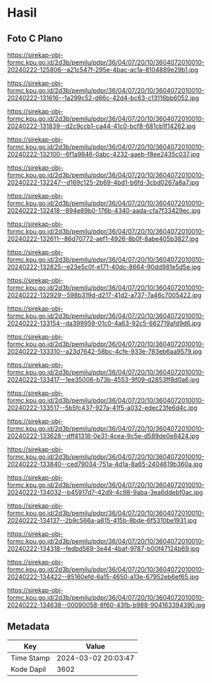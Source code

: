 # Hasil

## Foto C Plano

https://sirekap-obj-formc.kpu.go.id/2d3b/pemilu/pdpr/36/04/07/20/10/3604072010010-20240222-125806--a21c547f-295e-4bac-ac1a-8104889e29b1.jpg

https://sirekap-obj-formc.kpu.go.id/2d3b/pemilu/pdpr/36/04/07/20/10/3604072010010-20240222-131616--1a299c52-d66c-42d4-bc63-c13116bb6052.jpg

https://sirekap-obj-formc.kpu.go.id/2d3b/pemilu/pdpr/36/04/07/20/10/3604072010010-20240222-131839--d2c9ccb1-ca44-41c0-bcf8-681cb1f14262.jpg

https://sirekap-obj-formc.kpu.go.id/2d3b/pemilu/pdpr/36/04/07/20/10/3604072010010-20240222-132100--6f1a9846-0abc-4232-aaeb-f8ee2435c037.jpg

https://sirekap-obj-formc.kpu.go.id/2d3b/pemilu/pdpr/36/04/07/20/10/3604072010010-20240222-132247--d169c125-2b69-4bd1-b6fd-3cbd0267a8a7.jpg

https://sirekap-obj-formc.kpu.go.id/2d3b/pemilu/pdpr/36/04/07/20/10/3604072010010-20240222-132418--894e89b0-176b-4340-aada-cfa7f33429ec.jpg

https://sirekap-obj-formc.kpu.go.id/2d3b/pemilu/pdpr/36/04/07/20/10/3604072010010-20240222-132611--86d70772-aef1-4926-8b0f-8abe405b3827.jpg

https://sirekap-obj-formc.kpu.go.id/2d3b/pemilu/pdpr/36/04/07/20/10/3604072010010-20240222-132825--e23e5c0f-e171-40dc-8664-90dd981e5d5e.jpg

https://sirekap-obj-formc.kpu.go.id/2d3b/pemilu/pdpr/36/04/07/20/10/3604072010010-20240222-132929--598b319d-d217-41d2-a737-7a46c7005422.jpg

https://sirekap-obj-formc.kpu.go.id/2d3b/pemilu/pdpr/36/04/07/20/10/3604072010010-20240222-133154--da399959-01c0-4a63-92c5-662719afd9d6.jpg

https://sirekap-obj-formc.kpu.go.id/2d3b/pemilu/pdpr/36/04/07/20/10/3604072010010-20240222-133310--a23d7642-58bc-4cfe-933e-783eb6aa9579.jpg

https://sirekap-obj-formc.kpu.go.id/2d3b/pemilu/pdpr/36/04/07/20/10/3604072010010-20240222-133417--1ee35006-b73b-4553-9f09-d2853ff8d0a6.jpg

https://sirekap-obj-formc.kpu.go.id/2d3b/pemilu/pdpr/36/04/07/20/10/3604072010010-20240222-133517--5b5fc437-927a-41f5-a032-edec23fe6d4c.jpg

https://sirekap-obj-formc.kpu.go.id/2d3b/pemilu/pdpr/36/04/07/20/10/3604072010010-20240222-133628--dff41318-0e31-4cea-9c5e-d589de0e8424.jpg

https://sirekap-obj-formc.kpu.go.id/2d3b/pemilu/pdpr/36/04/07/20/10/3604072010010-20240222-133840--ced79034-751a-4d1a-8a65-2404619b360a.jpg

https://sirekap-obj-formc.kpu.go.id/2d3b/pemilu/pdpr/36/04/07/20/10/3604072010010-20240222-134032--b45917d7-42d9-4c98-9aba-3ea6ddebf0ac.jpg

https://sirekap-obj-formc.kpu.go.id/2d3b/pemilu/pdpr/36/04/07/20/10/3604072010010-20240222-134137--2b9c566a-a815-415b-8bde-6f5310be1931.jpg

https://sirekap-obj-formc.kpu.go.id/2d3b/pemilu/pdpr/36/04/07/20/10/3604072010010-20240222-134318--fedbd569-3e44-4baf-9787-b00f47124b69.jpg

https://sirekap-obj-formc.kpu.go.id/2d3b/pemilu/pdpr/36/04/07/20/10/3604072010010-20240222-134422--85160efd-6a15-4650-a13e-67952eb6ef65.jpg

https://sirekap-obj-formc.kpu.go.id/2d3b/pemilu/pdpr/36/04/07/20/10/3604072010010-20240222-134638--00090058-8f60-43fb-b988-904163394390.jpg


## Metadata

| Key        | Value               |
| ---------- | ------------------- |
| Time Stamp | 2024-03-02 20:03:47 |
| Kode Dapil | 3602                |



